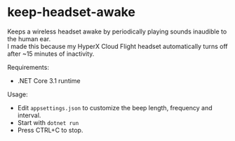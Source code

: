 # keep-headset-awake

Keeps a wireless headset awake by periodically playing sounds inaudible to the human ear.  
I made this because my HyperX Cloud Flight headset automatically turns off after ~15 minutes of inactivity.

Requirements:

- .NET Core 3.1 runtime

Usage:

- Edit `appsettings.json` to customize the beep length, frequency and interval.
- Start with `dotnet run`
- Press CTRL+C to stop.
